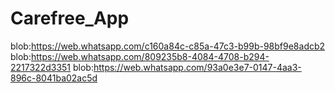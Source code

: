 # Carefree_App
blob:https://web.whatsapp.com/c160a84c-c85a-47c3-b99b-98bf9e8adcb2
blob:https://web.whatsapp.com/809235b8-4084-4708-b294-2217322d3351
blob:https://web.whatsapp.com/93a0e3e7-0147-4aa3-896c-8041ba02ac5d
